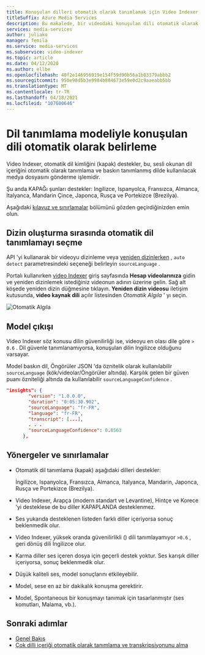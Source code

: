 ```yaml
---
title: Konuşulan dilleri otomatik olarak tanımlamak için Video Indexer kullanın-Azure
titleSuffix: Azure Media Services
description: Bu makalede, bir videodaki konuşulan dili otomatik olarak tanımlamak için Video Indexer dil tanımlama modelinin nasıl kullanıldığı açıklanmaktadır.
services: media-services
author: juliako
manager: femila
ms.service: media-services
ms.subservice: video-indexer
ms.topic: article
ms.date: 04/12/2020
ms.author: ellbe
ms.openlocfilehash: 40f2e146956919e154f59d90b56a1b03379abbb2
ms.sourcegitcommit: 950e98d5b3e9984b884673e59e0d2c9aaeabb5bb
ms.translationtype: MT
ms.contentlocale: tr-TR
ms.lasthandoff: 04/18/2021
ms.locfileid: "107600646"
---
```

# <a name="automatically-identify-the-spoken-language-with-language-identification-model"></a>Dil tanımlama modeliyle konuşulan dili otomatik olarak belirleme

Video Indexer, otomatik dil kimliğini (kapak) destekler, bu, sesli okunan dil içeriğini otomatik olarak tanımlama ve baskın tanımlanmış dilde kullanılacak medya dosyasını gönderme işlemidir. 

Şu anda KAPAĞı şunları destekler: Ingilizce, Ispanyolca, Fransızca, Almanca, Italyanca, Mandarin Çince, Japonca, Rusça ve Portekizce (Brezilya). 

Aşağıdaki [kılavuz ve sınırlamalar](#guidelines-and-limitations) bölümünü gözden geçirdiğinizden emin olun.

## <a name="choosing-auto-language-identification-on-indexing"></a>Dizin oluşturma sırasında otomatik dil tanımlamayı seçme

API 'yi kullanarak bir videoyu dizinleme veya [yeniden dizinlerken](https://api-portal.videoindexer.ai/api-details#api=Operations&operation=Re-Index-Video) , `auto detect` parametresindeki seçeneği belirleyin `sourceLanguage` .

Portalı kullanırken [video Indexer](https://www.videoindexer.ai/) giriş sayfasında **Hesap videolarınıza** gidin ve yeniden dizinlemek istediğiniz videonun adının üzerine gelin. Sağ alt köşede yeniden dizin düğmesine tıklayın. **Yeniden dizin videosu** iletişim kutusunda, **video kaynak dili** açılır listesinden *Otomatik Algıla* ' yı seçin.

![Otomatik Algıla](./media/language-identification-model/auto-detect.png)

## <a name="model-output"></a>Model çıkışı

Video Indexer söz konusu dilin güvenilirliği ise, videoyu en olası dile göre `> 0.6` . Dil güvenle tanımlanamıyorsa, konuşulan dilin Ingilizce olduğunu varsayar. 

Model baskın dil, Öngörüler JSON 'da öznitelik olarak kullanılabilir `sourceLanguage` (kök/videolar/Öngörüler altında). Karşılık gelen bir güven puanı özniteliği altında da kullanılabilir `sourceLanguageConfidence` .

```json
"insights": {
        "version": "1.0.0.0",
        "duration": "0:05:30.902",
        "sourceLanguage": "fr-FR",
        "language": "fr-FR",
        "transcript": [...],
        . . .
        "sourceLanguageConfidence": 0.8563
      },
```

## <a name="guidelines-and-limitations"></a>Yönergeler ve sınırlamalar

* Otomatik dil tanımlama (kapak) aşağıdaki dilleri destekler: 

    İngilizce, Ispanyolca, Fransızca, Almanca, Italyanca, Mandarin, Japonca, Rusça ve Portekizce (Brezilya).
* Video Indexer, Arapça (modern standart ve Levantine), Hintçe ve Korece 'yi desteklese de bu diller KAPAPLANDA desteklenmez.
* Ses yukarıda desteklenen listeden farklı diller içeriyorsa sonuç beklenmedik olur.
* Video Indexer, yüksek oranda güvenilirlikli () dili tanımlayamıyor `>0.6` , geri dönüş dili İngilizce olur.
* Karma diller ses içeren dosya için geçerli destek yoktur. Ses karışık diller içeriyorsa, sonuç beklenmedik olur. 
* Düşük kaliteli ses, model sonuçlarını etkileyebilir.
* Model, sese en az bir dakikalık konuşma gerektirir.
* Model, Spontaneous bir konuşmayı tanımak için tasarlanmıştır (ses komutları, Malama, vb.).

## <a name="next-steps"></a>Sonraki adımlar

* [Genel Bakış](video-indexer-overview.md)
* [Çok dilli içeriği otomatik olarak tanımlama ve transkripsiyonunu alma](multi-language-identification-transcription.md)
